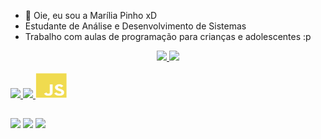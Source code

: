 - 👋 Oie, eu sou a Marília Pinho xD
- Estudante de Análise e Desenvolvimento de Sistemas
- Trabalho com aulas de programação para crianças e adolescentes :p

<div align="center">
  <a href="https://github.com/lilapinho">
  <img height="180em" src="https://github-readme-stats.vercel.app/api?username=lilapinho&show_icons=true&theme=radical&include_all_commits=true&count_private=true"/>
  <img height="180em" src="https://github-readme-stats.vercel.app/api/top-langs/?username=lilapinho&layout=compact&langs_count=7&theme=radical"/>
</div>

  <div style="display: inline_block"><br>
  <img height="50em" src="https://cdn.jsdelivr.net/gh/devicons/devicon/icons/html5/html5-plain-wordmark.svg" />
  <img height="50em" src="https://cdn.jsdelivr.net/gh/devicons/devicon/icons/css3/css3-plain-wordmark.svg" />
   <img height="40" width="50" src="https://raw.githubusercontent.com/devicons/devicon/master/icons/javascript/javascript-plain.svg">
<!--  <img height="50em" src="https://cdn.jsdelivr.net/gh/devicons/devicon/icons/java/java-plain-wordmark.svg" />  -->
 
</div>
  
  ##
  
  </div>
 <a href= "https://www.linkedin.com/in/lilapinho/" target="_blank"><img src="https://img.shields.io/badge/LinkedIn-0077B5?style=for-the-badge&logo=linkedin&logoColor=white"target="_blank"></a>
 <a href= "mailto:pinholila@gmail.com" target="_blank"><img src="https://img.shields.io/badge/Gmail-D14836?style=for-the-badge&logo=gmail&logoColor=white"target="_blank"></a>
 <a href= "https://www.instagram.com/lilapinho/" target="_blank"><img src="https://img.shields.io/badge/Instagram-E4405F?style=for-the-badge&logo=instagram&logoColor=white"target="_blank"></a>


</div>
